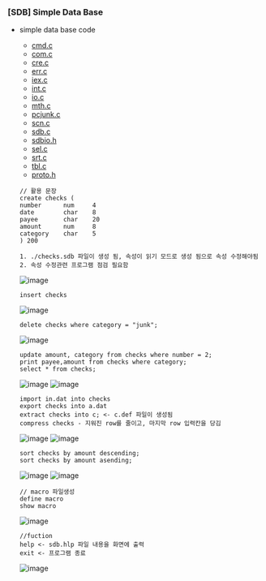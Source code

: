 ### [SDB] Simple Data Base
* simple data base code
    * [cmd.c]()
    * [com.c]()
    * [cre.c]()
    * [err.c]()
    * [iex.c]()
    * [int.c]()
    * [io.c]()
    * [mth.c]()
    * [pcjunk.c]()
    * [scn.c]()
    * [sdb.c]()
    * [sdbio.h]()
    * [sel.c]()
    * [srt.c]()
    * [tbl.c]()
    * [proto.h]()
    ```
    // 활용 문장
    create checks (
    number      num     4
    date        char    8
    payee       char    20
    amount      num     8
    category    char    5
    ) 200

    1. ./checks.sdb 파일이 생성 됨, 속성이 읽기 모드로 생성 됨으로 속성 수정해야됨
    2. 속성 수정관련 프로그램 점검 필요함
    ```
    ![image](https://github.com/user-attachments/assets/c4c26f22-f863-4b8c-ad0c-ff739bd0912f)
    ```
    insert checks
    ```
    ![image](https://github.com/user-attachments/assets/e583607d-f0a8-4268-bd85-57ddb5409870)
    ```
    delete checks where category = "junk";
    ```
    ![image](https://github.com/user-attachments/assets/165be257-c102-4f7e-8470-b825f2042788)
    ```
    update amount, category from checks where number = 2;
    print payee,amount from checks where category;
    select * from checks;
    ```
    ![image](https://github.com/user-attachments/assets/91e22ab9-f1fc-4bac-a776-f1e4ecd8ef1d)
    ![image](https://github.com/user-attachments/assets/0e99360b-9ec8-4c71-9619-6bf8e957ff6f)

    ```
    import in.dat into checks
    export checks into a.dat
    extract checks into c; <- c.def 파일이 생성됨
    compress checks - 지워진 row를 줄이고, 마지막 row 입력칸을 당김
    ```
    ![image](https://github.com/user-attachments/assets/b25f6712-38e5-44fd-9ec5-90a77dd1949a)
    ![image](https://github.com/user-attachments/assets/e0412b88-8418-4337-8a4b-f9316c4c8d6f)
    ```
    sort checks by amount descending;
    sort checks by amount asending;
    ```
    ![image](https://github.com/user-attachments/assets/ee946edd-cf7e-42c2-a58d-d02efe232998)
    ![image](https://github.com/user-attachments/assets/b86e1720-52fc-47c0-8873-d380968a9062)
    ```
    // macro 파일생성
    define macro
    show macro
    ```
    ![image](https://github.com/user-attachments/assets/6e7900a2-cfde-4535-a234-e508c209885e)
    ```
    //fuction
    help <- sdb.hlp 파일 내용을 화면에 출력
    exit <- 프로그램 종료
    ```
    ![image](https://github.com/user-attachments/assets/125068ed-becc-41a1-b35d-22cd79b9dfa5)





    
